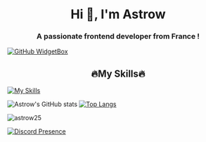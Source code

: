 <h1 align="center"><strong>Hi 👋, I'm Astrow</strong></h1>
<h3 align="center"><strong>A passionate frontend developer from France !</strong></h3>

[![GitHub WidgetBox](https://github-widgetbox.vercel.app/api/profile?username=Astrow25&data=followers,repositories,stars,commits)](https://github.com/Jurredr/github-widgetbox)

<h2 align="center"><strong>🔥My Skills🔥</strong></h2>

[![My Skills](https://skillicons.dev/icons?i=ableton,arduino,azure,cs,codepen,html,css,js,discord,django,eclipse,electron,figma,flutter,github,graphql,heroku,idea,latex,linux,md,materialui,nodejs,powershell,py,svg,tailwind,visualstudio,vscode,vue&theme=dark)](https://skillicons.dev)

![Astrow's GitHub stats](https://github-readme-stats.vercel.app/api?username=Astrow25&show_icons=true&theme=synthwave&hide_border=0)
[![Top Langs](https://github-readme-stats.vercel.app/api/top-langs/?username=Astrow25&theme=synthwave&hide_border=0)](https://github.com/anuraghazra/github-readme-stats)

<p align="left"> <img src="https://komarev.com/ghpvc/?username=astrow25&label=Profile%20views&color=0e75b6&style=flat" alt="astrow25" /> </p>

[![Discord Presence](https://lanyard.cnrad.dev/api/910244631281815634)](https://discord.com/users/910244631281815634)
